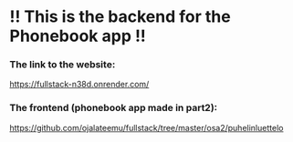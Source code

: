 # !! This is the backend for the Phonebook app !!
### The link to the website:
https://fullstack-n38d.onrender.com/
### The frontend (phonebook app made in part2):
https://github.com/ojalateemu/fullstack/tree/master/osa2/puhelinluettelo